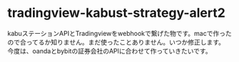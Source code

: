 # tradingview-kabust-strategy-alert2
kabuステーションAPIとTradingviewをwebhookで繋げた物です。macで作ったので合ってるか知りません。まだ使ったことありません。いつか修正します。
今度は、oandaとbybitの証券会社のAPIに合わせて作っていきたいです。

